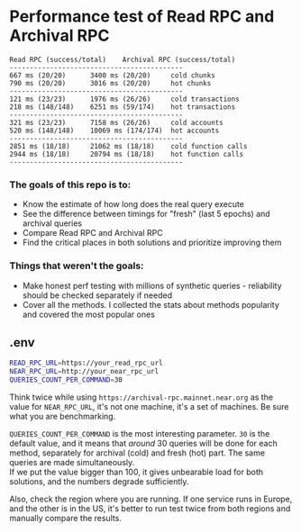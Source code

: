 # Performance test of Read RPC and Archival RPC

```
Read RPC (success/total)	Archival RPC (success/total)
-------------------------------------------
667 ms (20/20)		3400 ms (20/20)		cold chunks
790 ms (20/20)		3016 ms (20/20)		hot chunks
-------------------------------------------
121 ms (23/23)		1976 ms (26/26)		cold transactions
218 ms (148/148)	6251 ms (59/174)	hot transactions
-------------------------------------------
321 ms (23/23)		7158 ms (26/26)		cold accounts
520 ms (148/148)	10069 ms (174/174)	hot accounts
-------------------------------------------
2851 ms (18/18)		21062 ms (18/18)	cold function calls
2944 ms (18/18)		20794 ms (18/18)	hot function calls
-------------------------------------------
```

### The goals of this repo is to:
- Know the estimate of how long does the real query execute
- See the difference between timings for "fresh" (last 5 epochs) and archival queries
- Compare Read RPC and Archival RPC
- Find the critical places in both solutions and prioritize improving them

### Things that weren't the goals:
- Make honest perf testing with millions of synthetic queries - reliability should be checked separately if needed
- Cover all the methods. I collected the stats about methods popularity and covered the most popular ones

## .env

```bash
READ_RPC_URL=https://your_read_rpc_url
NEAR_RPC_URL=http://your_near_rpc_url
QUERIES_COUNT_PER_COMMAND=30
```

Think twice while using `https://archival-rpc.mainnet.near.org` as the value for `NEAR_RPC_URL`, it's not one machine, it's a set of machines. Be sure what you are benchmarking.


`QUERIES_COUNT_PER_COMMAND` is the most interesting parameter. `30` is the default value, and it means that _around_ 30 queries will be done for each method, separately for archival (cold) and fresh (hot) part. The same queries are made simultaneously.  
If we put the value bigger than 100, it gives unbearable load for both solutions, and the numbers degrade sufficiently.

Also, check the region where you are running. If one service runs in Europe, and the other is in the US, it's better to run test twice from both regions and manually compare the results.
